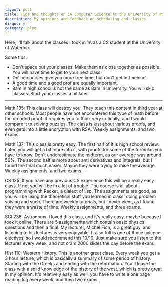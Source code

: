 ```yaml
---
layout: post
title: Tips and thoughts on 1A Computer Science at the University of Waterloo
description: My opinions and feedback on scheduling and classes
disqus: y
category: blog
---
```


Here, I'll talk about the classes I took in 1A as a CS student at the University of Waterloo.

Some tips: 

- Don't space out your classes. Make them as close together as possible. You will have time to get to your next class.
- Online courses give you more free time, but don't get left behind.
- A good time and a good prof are equally important.
- 8am in high school is not the same as 8am in university. You will skip classes. Start your classes a bit later.

---

Math 135: This class will destroy you. They teach this content in third year at other schools. Most people have not encountered this type of math before, the dreaded proof.
It requires you to think very critically, and I would compare it to solving puzzles. The class is just about various proofs, and even gets into a little encryption with RSA.
Weekly assignments, and two exams.

Math 137: This class is pretty easy. The first half of it is high school review. Later, you will get a bit more into it, with proofs for some of the formulas you have to know.
Don't underestimate the midterm, as our average was around 56%. The second half is more about anti derivatives and integrals, but I found the final much easier. Maybe
they were trying to raise the average. Weekly assignments, and two exams.

CS 135: If you have any previous CS experience this will be a really easy class. If not you will be in a lot of trouble. The course is all about programming with Racket, a
dialect of lisp. The assignments are good, as you will be using the theoretical stuff you learned in class, doing problem solving and such. There are weekly tutorials,
but I never went, as I found they were a waste of time. Weekly assignments, and three exams. 

SCI 238: Astronomy. I loved this class, and it's really easy, maybe because I took it online. There are 5 assignments which contain basic physics questions and then a final.
My lecturer, Michel Fich, is a great guy, and listening to his lectures is very enjoyable. It also fulfils one of those science electives, so I would recommend this 10/10.
Just make sure you listen to the lectures every week, and not cram 2000 slides the day before the exam.

Hist 110: Western History. This is another great class. Every week you get a 3 hour lecture, which is basically a summary of some period of history. Starting with the Greeks and
ending with the reformation. You'll leave the class with a solid knowledge of the history of the west, which is pretty great in my opinion. It's relatively easy as well, you have to
write a one page reading log every week, and then two exams.
